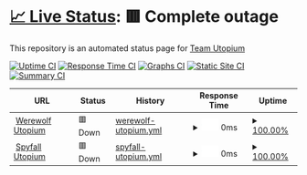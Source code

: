 # [📈 Live Status](https://status.utopium.tk): <!--live status--> **🟥 Complete outage**

This repository is an automated status page for [Team Utopium](https://utopium.tk)

[![Uptime CI](https://github.com/koj-co/upptime/workflows/Uptime%20CI/badge.svg)](https://github.com/koj-co/upptime/actions?query=workflow%3A%22Uptime+CI%22)
[![Response Time CI](https://github.com/koj-co/upptime/workflows/Response%20Time%20CI/badge.svg)](https://github.com/koj-co/upptime/actions?query=workflow%3A%22Response+Time+CI%22)
[![Graphs CI](https://github.com/koj-co/upptime/workflows/Graphs%20CI/badge.svg)](https://github.com/koj-co/upptime/actions?query=workflow%3A%22Graphs+CI%22)
[![Static Site CI](https://github.com/koj-co/upptime/workflows/Static%20Site%20CI/badge.svg)](https://github.com/koj-co/upptime/actions?query=workflow%3A%22Static+Site+CI%22)
[![Summary CI](https://github.com/koj-co/upptime/workflows/Summary%20CI/badge.svg)](https://github.com/koj-co/upptime/actions?query=workflow%3A%22Summary+CI%22)

<!--start: status pages-->
<!-- This summary is generated by Upptime (https://github.com/upptime/upptime) -->
<!-- Do not edit this manually, your changes will be overwritten -->
<!-- prettier-ignore -->
| URL | Status | History | Response Time | Uptime |
| --- | ------ | ------- | ------------- | ------ |
| <img alt="" src="https://favicons.githubusercontent.com/werewolf-utopium.tk" height="13"> [Werewolf Utopium](https://werewolf-utopium.tk) | 🟥 Down | [werewolf-utopium.yml](https://github.com/thewilloftheshadow/utopium-status/commits/HEAD/history/werewolf-utopium.yml) | <details><summary><img alt="Response time graph" src="./graphs/werewolf-utopium/response-time-week.png" height="20"> 0ms</summary><br><a href="https://status.utopium.tk/history/werewolf-utopium"><img alt="Response time 294" src="https://img.shields.io/endpoint?url=https%3A%2F%2Fraw.githubusercontent.com%2Fthewilloftheshadow%2Futopium-status%2FHEAD%2Fapi%2Fwerewolf-utopium%2Fresponse-time.json"></a><br><a href="https://status.utopium.tk/history/werewolf-utopium"><img alt="24-hour response time 0" src="https://img.shields.io/endpoint?url=https%3A%2F%2Fraw.githubusercontent.com%2Fthewilloftheshadow%2Futopium-status%2FHEAD%2Fapi%2Fwerewolf-utopium%2Fresponse-time-day.json"></a><br><a href="https://status.utopium.tk/history/werewolf-utopium"><img alt="7-day response time 0" src="https://img.shields.io/endpoint?url=https%3A%2F%2Fraw.githubusercontent.com%2Fthewilloftheshadow%2Futopium-status%2FHEAD%2Fapi%2Fwerewolf-utopium%2Fresponse-time-week.json"></a><br><a href="https://status.utopium.tk/history/werewolf-utopium"><img alt="30-day response time 0" src="https://img.shields.io/endpoint?url=https%3A%2F%2Fraw.githubusercontent.com%2Fthewilloftheshadow%2Futopium-status%2FHEAD%2Fapi%2Fwerewolf-utopium%2Fresponse-time-month.json"></a><br><a href="https://status.utopium.tk/history/werewolf-utopium"><img alt="1-year response time 294" src="https://img.shields.io/endpoint?url=https%3A%2F%2Fraw.githubusercontent.com%2Fthewilloftheshadow%2Futopium-status%2FHEAD%2Fapi%2Fwerewolf-utopium%2Fresponse-time-year.json"></a></details> | <details><summary><a href="https://status.utopium.tk/history/werewolf-utopium">100.00%</a></summary><a href="https://status.utopium.tk/history/werewolf-utopium"><img alt="All-time uptime 99.53%" src="https://img.shields.io/endpoint?url=https%3A%2F%2Fraw.githubusercontent.com%2Fthewilloftheshadow%2Futopium-status%2FHEAD%2Fapi%2Fwerewolf-utopium%2Fuptime.json"></a><br><a href="https://status.utopium.tk/history/werewolf-utopium"><img alt="24-hour uptime 100.00%" src="https://img.shields.io/endpoint?url=https%3A%2F%2Fraw.githubusercontent.com%2Fthewilloftheshadow%2Futopium-status%2FHEAD%2Fapi%2Fwerewolf-utopium%2Fuptime-day.json"></a><br><a href="https://status.utopium.tk/history/werewolf-utopium"><img alt="7-day uptime 100.00%" src="https://img.shields.io/endpoint?url=https%3A%2F%2Fraw.githubusercontent.com%2Fthewilloftheshadow%2Futopium-status%2FHEAD%2Fapi%2Fwerewolf-utopium%2Fuptime-week.json"></a><br><a href="https://status.utopium.tk/history/werewolf-utopium"><img alt="30-day uptime 100.00%" src="https://img.shields.io/endpoint?url=https%3A%2F%2Fraw.githubusercontent.com%2Fthewilloftheshadow%2Futopium-status%2FHEAD%2Fapi%2Fwerewolf-utopium%2Fuptime-month.json"></a><br><a href="https://status.utopium.tk/history/werewolf-utopium"><img alt="1-year uptime 99.53%" src="https://img.shields.io/endpoint?url=https%3A%2F%2Fraw.githubusercontent.com%2Fthewilloftheshadow%2Futopium-status%2FHEAD%2Fapi%2Fwerewolf-utopium%2Fuptime-year.json"></a></details>
| <img alt="" src="https://favicons.githubusercontent.com/spyfall.utopium.tk" height="13"> [Spyfall Utopium](https://spyfall.utopium.tk) | 🟥 Down | [spyfall-utopium.yml](https://github.com/thewilloftheshadow/utopium-status/commits/HEAD/history/spyfall-utopium.yml) | <details><summary><img alt="Response time graph" src="./graphs/spyfall-utopium/response-time-week.png" height="20"> 0ms</summary><br><a href="https://status.utopium.tk/history/spyfall-utopium"><img alt="Response time 473" src="https://img.shields.io/endpoint?url=https%3A%2F%2Fraw.githubusercontent.com%2Fthewilloftheshadow%2Futopium-status%2FHEAD%2Fapi%2Fspyfall-utopium%2Fresponse-time.json"></a><br><a href="https://status.utopium.tk/history/spyfall-utopium"><img alt="24-hour response time 0" src="https://img.shields.io/endpoint?url=https%3A%2F%2Fraw.githubusercontent.com%2Fthewilloftheshadow%2Futopium-status%2FHEAD%2Fapi%2Fspyfall-utopium%2Fresponse-time-day.json"></a><br><a href="https://status.utopium.tk/history/spyfall-utopium"><img alt="7-day response time 0" src="https://img.shields.io/endpoint?url=https%3A%2F%2Fraw.githubusercontent.com%2Fthewilloftheshadow%2Futopium-status%2FHEAD%2Fapi%2Fspyfall-utopium%2Fresponse-time-week.json"></a><br><a href="https://status.utopium.tk/history/spyfall-utopium"><img alt="30-day response time 0" src="https://img.shields.io/endpoint?url=https%3A%2F%2Fraw.githubusercontent.com%2Fthewilloftheshadow%2Futopium-status%2FHEAD%2Fapi%2Fspyfall-utopium%2Fresponse-time-month.json"></a><br><a href="https://status.utopium.tk/history/spyfall-utopium"><img alt="1-year response time 473" src="https://img.shields.io/endpoint?url=https%3A%2F%2Fraw.githubusercontent.com%2Fthewilloftheshadow%2Futopium-status%2FHEAD%2Fapi%2Fspyfall-utopium%2Fresponse-time-year.json"></a></details> | <details><summary><a href="https://status.utopium.tk/history/spyfall-utopium">100.00%</a></summary><a href="https://status.utopium.tk/history/spyfall-utopium"><img alt="All-time uptime 88.84%" src="https://img.shields.io/endpoint?url=https%3A%2F%2Fraw.githubusercontent.com%2Fthewilloftheshadow%2Futopium-status%2FHEAD%2Fapi%2Fspyfall-utopium%2Fuptime.json"></a><br><a href="https://status.utopium.tk/history/spyfall-utopium"><img alt="24-hour uptime 100.00%" src="https://img.shields.io/endpoint?url=https%3A%2F%2Fraw.githubusercontent.com%2Fthewilloftheshadow%2Futopium-status%2FHEAD%2Fapi%2Fspyfall-utopium%2Fuptime-day.json"></a><br><a href="https://status.utopium.tk/history/spyfall-utopium"><img alt="7-day uptime 100.00%" src="https://img.shields.io/endpoint?url=https%3A%2F%2Fraw.githubusercontent.com%2Fthewilloftheshadow%2Futopium-status%2FHEAD%2Fapi%2Fspyfall-utopium%2Fuptime-week.json"></a><br><a href="https://status.utopium.tk/history/spyfall-utopium"><img alt="30-day uptime 100.00%" src="https://img.shields.io/endpoint?url=https%3A%2F%2Fraw.githubusercontent.com%2Fthewilloftheshadow%2Futopium-status%2FHEAD%2Fapi%2Fspyfall-utopium%2Fuptime-month.json"></a><br><a href="https://status.utopium.tk/history/spyfall-utopium"><img alt="1-year uptime 88.84%" src="https://img.shields.io/endpoint?url=https%3A%2F%2Fraw.githubusercontent.com%2Fthewilloftheshadow%2Futopium-status%2FHEAD%2Fapi%2Fspyfall-utopium%2Fuptime-year.json"></a></details>

<!--end: status pages-->
